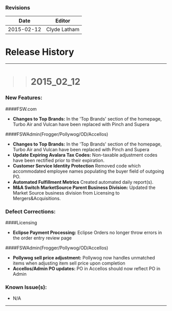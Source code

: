 ### Revisions
| Date | Editor |
| -------- | -------- | 
|2015-02-12|Clyde Latham|

# Release History
___

>> # __2015_02_12__

### __New Features:__

####FSW.com 
* __Changes to Top Brands:__ In the 'Top Brands' section of the homepage, Turbo Air and Vulcan have been replaced with Pinch and Supera

####FSWAdmin(Frogger/Pollywog/OD/Accellos)

* __Changes to Top Brands:__ In the 'Top Brands' section of the homepage, Turbo Air and Vulcan have been replaced with Pinch and Supera
* __Update Expiring Avalara Tax Codes:__ Non-taxable adjustment codes have been rectified prior to their expiration. 
* __Customer Service Identity Protection__ Removed code which accommodated employee names populating the buyer field of outgoing PO.
* __Automated Fulfillment Metrics__ Created automated daily report(s). 
* __M&A Switch MarketSource Parent Business Division:__ Updated the Market Source business division from Licensing to Mergers&Acquisitions.

### __Defect Corrections:__

####Licensing
* __Eclipse Payment Processing:__ Eclipse Orders no longer throw errors in the order entry review page

####FSWAdmin(Frogger/Pollywog/OD/Accellos)
* __Pollywog sell price adjustment:__ Pollywog now handles unmatched items when adjusting item sell price upon completion 
* __Accellos/Admin PO updates:__ PO in Accellos should now reflect PO in Admin 

### __Known Issue(s):__
* N/A
___
